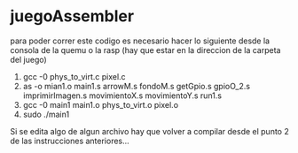 # juegoAssembler
para poder correr este codigo es necesario hacer lo siguiente desde la consola de la quemu o la rasp (hay que estar en la direccion de la carpeta del juego)
1. gcc -0 phys_to_virt.c pixel.c
2. as -o mian1.o main1.s arrowM.s fondoM.s getGpio.s gpioO_2.s imprimirImagen.s movimientoX.s movimientoY.s run1.s
3. gcc -0 main1 main1.o phys_to_virt.o pixel.o
4. sudo ./main1

Si se edita algo de algun archivo hay que volver a compilar desde el punto 2 de las instrucciones anteriores...
